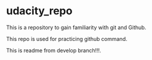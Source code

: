 # udacity_repo
This is a repository to gain familiarity with git and Github.

This repo is used for practicing github command.


This is readme from develop branch!!!.
